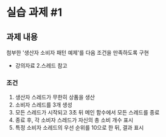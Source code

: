 # 실습 과제 #1

## 과제 내용

첨부한 '생산자 소비자 패턴 예제'를 다음 조건을 만족하도록 구현

- 강의자료 2.스레드 참고

### 조건

1. 생산자 스레드가 무한히 상품을 생산
2. 소비자 스레드를 3개 생성
3. 모든 스레드가 시작되고 3초 뒤 메인 함수에서 모든 스레드를 종료
4. 종료 후, 각 소비자 스레드가 자신의 총 소비 개수 표시
5. 특정 소비자 소레드의 우선 순위를 10으로 한 뒤, 결과 표시
